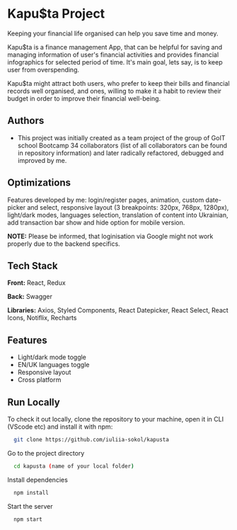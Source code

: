 
# Kapu$ta Project

Keeping your financial life organised can help you save time and money.

Kapu$ta is a finance management App, that can be helpful for saving and managing information of user's financial activities and provides financial infographics for selected period of time. It's main goal, lets say, is to keep user from overspending.

Kapu$ta might attract both users, who prefer to keep their bills and financial records well organised, and ones, willing to make it a habit to review their budget in order to improve their financial well-being.



## Authors

- This project was initially created as a team project of the group of GoIT school Bootcamp 34 collaborators (list of all collaborators can be found in repository information) and later radically refactored, debugged and improved by me.




## Optimizations

Features developed by me: login/register pages, animation, custom date-picker and select, responsive layout (3 breakpoints: 320px, 768px, 1280px), light/dark modes, languages selection, translation of content into Ukrainian, add transaction bar show and hide option for mobile version. 

**NOTE:** Please be informed, that loginisation via Google might not work properly due to the backend specifics. 





## Tech Stack

**Front:** React, Redux

**Back:** Swagger

**Libraries:** Axios, Styled Components, React Datepicker, React Select, React Icons, Notiflix, Recharts


## Features

- Light/dark mode toggle
- EN/UK languages toggle
- Responsive layout
- Cross platform


## Run Locally

To check it out locally, clone the repository to your machine, open it in CLI (VScode etc) and install it with npm:

```bash
  git clone https://github.com/iuliia-sokol/kapusta
```

Go to the project directory

```bash
  cd kapusta (name of your local folder)
```

Install dependencies

```bash
  npm install
```

Start the server

```bash
  npm start
```

